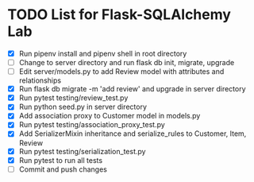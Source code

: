 # TODO List for Flask-SQLAlchemy Lab

- [x] Run pipenv install and pipenv shell in root directory
- [ ] Change to server directory and run flask db init, migrate, upgrade
- [ ] Edit server/models.py to add Review model with attributes and relationships
- [x] Run flask db migrate -m 'add review' and upgrade in server directory
- [x] Run pytest testing/review_test.py
- [x] Run python seed.py in server directory
- [x] Add association proxy to Customer model in models.py
- [x] Run pytest testing/association_proxy_test.py
- [x] Add SerializerMixin inheritance and serialize_rules to Customer, Item, Review
- [x] Run pytest testing/serialization_test.py
- [x] Run pytest to run all tests
- [ ] Commit and push changes
